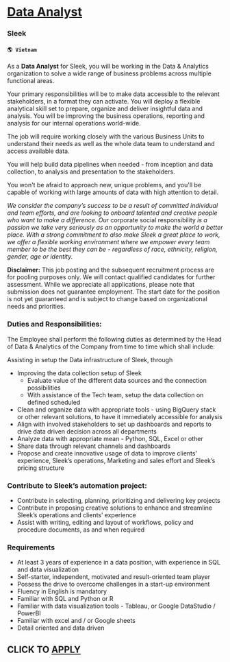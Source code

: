 # [Data Analyst](https://www.remotewlb.com/apply/data-analyst-72710)  
### Sleek  
#### `🌎 Vietnam`  

As a **Data Analyst** for Sleek, you will be working in the Data & Analytics organization to solve a wide range of business problems across multiple functional areas.

Your primary responsibilities will be to make data accessible to the relevant stakeholders, in a format they can activate. You will deploy a flexible analytical skill set to prepare, organize and deliver insightful data and analysis. You will be improving the business operations, reporting and analysis for our internal operations world-wide.

The job will require working closely with the various Business Units to understand their needs as well as the whole data team to understand and access available data.

You will help build data pipelines when needed - from inception and data collection, to analysis and presentation to the stakeholders.

You won't be afraid to approach new, unique problems, and you'll be capable of working with large amounts of data with high attention to detail.

 _We consider the company’s success to be a result of committed individual and team efforts, and are looking to onboard talented and creative people who want to make a difference. Our_ corporate social responsibility _is a passion we take very seriously as an opportunity to make the world a better place. With a strong commitment to also make Sleek a great place to work, we offer a flexible working environment where we empower every team member to be the best they can be - regardless of race, ethnicity, religion, gender, age or identity._

 **Disclaimer:** This job posting and the subsequent recruitment process are for pooling purposes only. We will contact qualified candidates for further assessment. While we appreciate all applications, please note that submission does not guarantee employment. The start date for the position is not yet guaranteed and is subject to change based on organizational needs and priorities.

### Duties and Responsibilities:

The Employee shall perform the following duties as determined by the Head of Data & Analytics of the Company from time to time which shall include:

Assisting in setup the Data infrastructure of Sleek, through

  * Improving the data collection setup of Sleek
    * Evaluate value of the different data sources and the connection possibilities
    * With assistance of the Tech team, setup the data collection on defined scheduled
  * Clean and organize data with appropriate tools - using BigQuery stack or other relevant solutions, to have it immediately accessible for analysis
  * Align with involved stakeholders to set up dashboards and reports to drive data driven decision across all departments
  * Analyze data with appropriate mean - Python, SQL, Excel or other
  * Share data through relevant channels and dashboards
  * Propose and create innovative usage of data to improve clients’ experience, Sleek’s operations, Marketing and sales effort and Sleek’s pricing structure

### Contribute to Sleek’s automation project:

  * Contribute in selecting, planning, prioritizing and delivering key projects
  * Contribute in proposing creative solutions to enhance and streamline Sleek’s operations and clients’ experience
  * Assist with writing, editing and layout of workflows, policy and procedure documents, as and when required

### Requirements

  * At least 3 years of experience in a data position, with experience in SQL and data visualization
  * Self-starter, independent, motivated and result-oriented team player
  * Possess the drive to overcome challenges in a start-up environment
  * Fluency in English is mandatory
  * Familiar with SQL and Python or R
  * Familiar with data visualization tools - Tableau, or Google DataStudio / PowerBI 
  * Familiar with excel and / or Google sheets
  * Detail oriented and data driven

  
## CLICK TO [APPLY](https://www.remotewlb.com/apply/data-analyst-72710)

